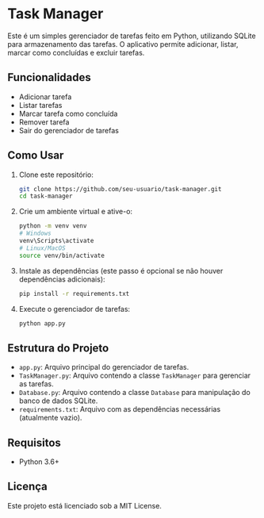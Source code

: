 # Task Manager

Este é um simples gerenciador de tarefas feito em Python, utilizando SQLite para armazenamento das tarefas. O aplicativo permite adicionar, listar, marcar como concluídas e excluir tarefas.

## Funcionalidades

- Adicionar tarefa
- Listar tarefas
- Marcar tarefa como concluída
- Remover tarefa
- Sair do gerenciador de tarefas

## Como Usar

1. Clone este repositório:

    ```sh
    git clone https://github.com/seu-usuario/task-manager.git
    cd task-manager
    ```

2. Crie um ambiente virtual e ative-o:

    ```sh
    python -m venv venv
    # Windows
    venv\Scripts\activate
    # Linux/MacOS
    source venv/bin/activate
    ```

3. Instale as dependências (este passo é opcional se não houver dependências adicionais):

    ```sh
    pip install -r requirements.txt
    ```

4. Execute o gerenciador de tarefas:

    ```sh
    python app.py
    ```

## Estrutura do Projeto

- `app.py`: Arquivo principal do gerenciador de tarefas.
- `TaskManager.py`: Arquivo contendo a classe `TaskManager` para gerenciar as tarefas.
- `Database.py`: Arquivo contendo a classe `Database` para manipulação do banco de dados SQLite.
- `requirements.txt`: Arquivo com as dependências necessárias (atualmente vazio).

## Requisitos

- Python 3.6+

## Licença

Este projeto está licenciado sob a MIT License.
